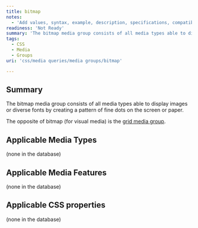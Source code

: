 ```yaml
---
title: bitmap
notes:
  - 'Add values, syntax, example, description, specifications, compatibility.'
readiness: 'Not Ready'
summary: 'The bitmap media group consists of all media types able to display images or diverse fonts by creating a pattern of fine dots on the screen or paper.'
tags:
  - CSS
  - Media
  - Groups
uri: 'css/media queries/media groups/bitmap'

---
```

## <span>Summary</span>

The bitmap media group consists of all media types able to display images or diverse fonts by creating a pattern of fine dots on the screen or paper.

The opposite of bitmap (for visual media) is the [grid media group](/css/media_queries/media_groups/grid).

## <span>Applicable Media Types</span>

(none in the database)

## <span>Applicable Media Features</span>

(none in the database)

## <span>Applicable CSS properties</span>

(none in the database)